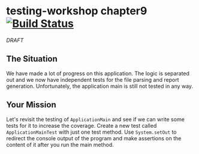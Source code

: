 # testing-workshop chapter9 [![Build Status](https://api.travis-ci.org/the-james-burton/testing-workshop.svg?branch=chapter9)](https://travis-ci.org/the-james-burton/testing-workshop)

*DRAFT*

## The Situation

We have made a lot of progress on this application. The logic is separated out and we now have independent tests for the file parsing and report generation. Unfortunately, the application main is still not tested in any way.

## Your Mission

Let's revisit the testing of `ApplicationMain` and see if we can write some tests for it to increase the coverage. Create a new test called `ApplicationMainTest` with just one test method. Use `System.setOut` to redirect the console output of the program and make assertions on the content of it after you run the main method.